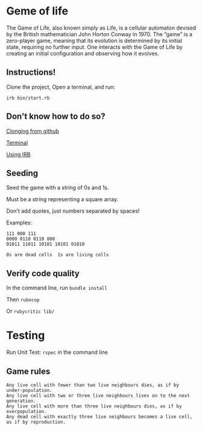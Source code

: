 # Geme of life
The Game of Life, also known simply as Life, is a cellular automaton devised by the British
mathematician John Horton Conway in 1970. The “game” is a zero-player game, meaning that its
evolution is determined by its initial state, requiring no further input. One interacts with the Game
of Life by creating an initial configuration and observing how it evolves.

## Instructions!
 Clone the project, Open a terminal, and run:

 ```irb bin/start.rb```

## Don't know how to do so? 
  [Clonging from github](https://www.howtogeek.com/451360/how-to-clone-a-github-repository/)

  [Terminal](https://blog.galvanize.com/how-to-use-the-terminal-command-line/)

  [Using IRB](https://www.digitalocean.com/community/tutorials/how-to-use-irb-to-explore-ruby)

## Seeding
  Seed the game with a string of 0s and 1s.

  Must be a string representing a square array.

  Don't add quotes, just numbers separated by spaces!
  
  Examples:

    111 000 111
    0000 0110 0110 000
    01011 11011 10101 10101 01010

    0s are dead cells  1s are living cells

## Verify code quality
 In the command line, run ```bundle install```

 Then ```rubocop```

 Or ```rubycritic lib/``` 

 # Testing

 Run Unit Test: ```rspec``` in the command line

## Game rules

    Any live cell with fewer than two live neighbours dies, as if by under-population.
    Any live cell with two or three live neighbours lives on to the next generation.
    Any live cell with more than three live neighbours dies, as if by overpopulation.
    Any dead cell with exactly three live neighbours becomes a live cell, as if by reproduction.
 
